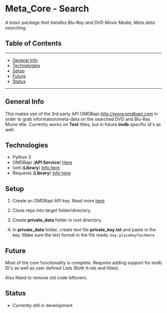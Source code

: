 # Meta_Core - Search
_A basic package that handles Blu-Ray and DVD Movie Media, Meta data searching_

## Table of Contents
___

- [General Info](#General-Info)
- [Technologies](#Technologies)
- [Setup](#Setup)
- [Future](#Future)
- [Status](#Status)


---

## General Info

This makes use of the 3rd party API OMDBapi _http://www.omdbapi.com_ in order to grab information/meta-data on the searched DVD and Blu-Ray Movie title. Currently works on **Text** titles, but in future **imdb** specific id's as well.

## Technologies

- Python 3
- OMDBapi (**API Service**) [Here](http://www.omdbapi.com)
- lxml (**Library**) [Info here](https://lxml.de/) 
- Requests (**Library**) [Info here](https://requests.readthedocs.io/en/master/)

## Setup

1. Create an OMDBapi API key.
Read more [here](http://www.omdbapi.com/apikey.aspx)

2. Clone repo into target folder/directory.

3. Create **private_data** folder in root directory.

4. In **private_data** folder, create text file **private_key.txt** and paste in the key. Make sure the text format in the file reads: `key:placeKeyTextHere`

## Future

Most of the core functionality is complete. 
Requires adding support for imdb ID's as well as user defined Lists (Both tt-ids and titles).

Also Need to remove old code leftovers.

## Status

 - Currently still in development